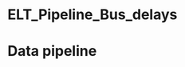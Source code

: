 # ELT_Pipeline_Bus_delays
# Data pipeline
  [](https://github.com/longkhanh-fam/ELT_Pipeline_Bus_delays/blob/main/imgs/pipeline.png)
